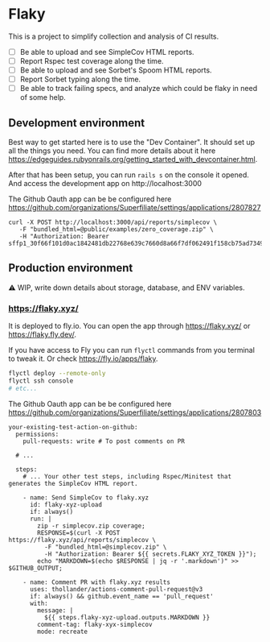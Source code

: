 # Flaky

This is a project to simplify collection and analysis of CI results.

- [ ] Be able to upload and see SimpleCov HTML reports.
- [ ] Report Rspec test coverage along the time.
- [ ] Be able to upload and see Sorbet's Spoom HTML reports.
- [ ] Report Sorbet typing along the time.
- [ ] Be able to track failing specs, and analyze which could be flaky in need of some help.

## Development environment

Best way to get started here is to use the "Dev Container".
It should set up all the things you need.
You can find more details about it here https://edgeguides.rubyonrails.org/getting_started_with_devcontainer.html.

After that has been setup, you can run `rails s` on the console it opened.
And access the development app on http://localhost:3000

The Github Oauth app can be be configured here https://github.com/organizations/Superfiliate/settings/applications/2807827

```
curl -X POST http://localhost:3000/api/reports/simplecov \
   -F "bundled_html=@public/examples/zero_coverage.zip" \
   -H "Authorization: Bearer  sffp1_30f66f101d0ac1842481db22768e639c7660d8a66f7df062491f158cb75ad73495f8358372da119cdc425f62116fa10a52fe0b131ad964d7a5c49a826bdfe687"
```

## Production environment

⚠️ WIP, write down details about storage, database, and ENV variables.

### https://flaky.xyz/

It is deployed to fly.io. You can open the app through https://flaky.xyz/ or https://flaky.fly.dev/.

If you have access to Fly you can run `flyctl` commands from you terminal to tweak it.
Or check https://fly.io/apps/flaky.
```bash
flyctl deploy --remote-only
flyctl ssh console
# etc...
```

The Github Oauth app can be be configured here https://github.com/organizations/Superfiliate/settings/applications/2807803

```
your-existing-test-action-on-github:
  permissions:
    pull-requests: write # To post comments on PR

  # ...

  steps:
    # ... Your other test steps, including Rspec/Minitest that generates the SimpleCov HTML report.

    - name: Send SimpleCov to flaky.xyz
      id: flaky-xyz-upload
      if: always()
      run: |
        zip -r simplecov.zip coverage;
        RESPONSE=$(curl -X POST https://flaky.xyz/api/reports/simplecov \
          -F "bundled_html=@simplecov.zip" \
          -H "Authorization: Bearer ${{ secrets.FLAKY_XYZ_TOKEN }}");
        echo "MARKDOWN=$(echo $RESPONSE | jq -r '.markdown')" >> $GITHUB_OUTPUT;

    - name: Comment PR with flaky.xyz results
      uses: thollander/actions-comment-pull-request@v3
      if: always() && github.event_name == 'pull_request'
      with:
        message: |
          ${{ steps.flaky-xyz-upload.outputs.MARKDOWN }}
        comment-tag: flaky-xyx-simplecov
        mode: recreate
```
